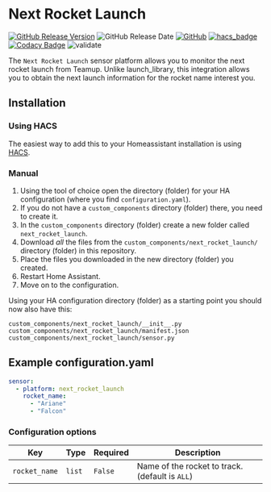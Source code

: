# Next Rocket Launch

[![GitHub Release Version](https://img.shields.io/github/v/release/Verbalinsurection/next_rocket_launch.svg?include_prereleases)](https://github.com/Verbalinsurection/next_rocket_launch/releases)
![GitHub Release Date](https://img.shields.io/github/release-date/Verbalinsurection/next_rocket_launch)
[![GitHub](https://img.shields.io/github/license/Verbalinsurection/next_rocket_launch)](LICENSE)
[![hacs_badge](https://img.shields.io/badge/HACS-Default-orange.svg)](https://github.com/custom-components/hacs)
[![Codacy Badge](https://api.codacy.com/project/badge/Grade/5dc0622c4ce04126b2519aa179770981)](https://www.codacy.com/manual/t.stassinopoulos/next_rocket_launch?utm_source=github.com&utm_medium=referral&utm_content=Verbalinsurection/next_rocket_launch&utm_campaign=Badge_Grade)
![validate](https://github.com/Verbalinsurection/next_rocket_launch/workflows/validate/badge.svg)

The `Next Rocket Launch` sensor platform allows you to monitor the next rocket launch from Teamup.
Unlike launch_library, this integration allows you to obtain the next launch information for the rocket name interest you.

## Installation

### Using HACS

The easiest way to add this to your Homeassistant installation is using [HACS](https://hacs.xyz/).

### Manual

1. Using the tool of choice open the directory (folder) for your HA configuration (where you find `configuration.yaml`).
2. If you do not have a `custom_components` directory (folder) there, you need to create it.
3. In the `custom_components` directory (folder) create a new folder called `next_rocket_launch`.
4. Download _all_ the files from the `custom_components/next_rocket_launch/` directory (folder) in this repository.
5. Place the files you downloaded in the new directory (folder) you created.
6. Restart Home Assistant.
7. Move on to the configuration.

Using your HA configuration directory (folder) as a starting point you should now also have this:

```text
custom_components/next_rocket_launch/__init__.py
custom_components/next_rocket_launch/manifest.json
custom_components/next_rocket_launch/sensor.py
```

## Example configuration.yaml

```yaml
sensor:
  - platform: next_rocket_launch
    rocket_name:
      - "Ariane"
      - "Falcon"
```

### Configuration options

| Key           | Type   | Required | Description                                    |
| ------------- | ------ | -------- | ---------------------------------------------- |
| `rocket_name` | `list` | `False`  | Name of the rocket to track.(default is `ALL`) |
